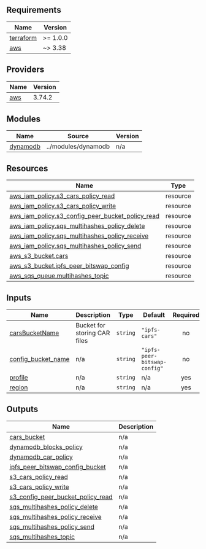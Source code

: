 <!-- BEGIN_TF_DOCS -->
## Requirements

| Name | Version |
|------|---------|
| <a name="requirement_terraform"></a> [terraform](#requirement\_terraform) | >= 1.0.0 |
| <a name="requirement_aws"></a> [aws](#requirement\_aws) | ~> 3.38 |

## Providers

| Name | Version |
|------|---------|
| <a name="provider_aws"></a> [aws](#provider\_aws) | 3.74.2 |

## Modules

| Name | Source | Version |
|------|--------|---------|
| <a name="module_dynamodb"></a> [dynamodb](#module\_dynamodb) | ../modules/dynamodb | n/a |

## Resources

| Name | Type |
|------|------|
| [aws_iam_policy.s3_cars_policy_read](https://registry.terraform.io/providers/hashicorp/aws/latest/docs/resources/iam_policy) | resource |
| [aws_iam_policy.s3_cars_policy_write](https://registry.terraform.io/providers/hashicorp/aws/latest/docs/resources/iam_policy) | resource |
| [aws_iam_policy.s3_config_peer_bucket_policy_read](https://registry.terraform.io/providers/hashicorp/aws/latest/docs/resources/iam_policy) | resource |
| [aws_iam_policy.sqs_multihashes_policy_delete](https://registry.terraform.io/providers/hashicorp/aws/latest/docs/resources/iam_policy) | resource |
| [aws_iam_policy.sqs_multihashes_policy_receive](https://registry.terraform.io/providers/hashicorp/aws/latest/docs/resources/iam_policy) | resource |
| [aws_iam_policy.sqs_multihashes_policy_send](https://registry.terraform.io/providers/hashicorp/aws/latest/docs/resources/iam_policy) | resource |
| [aws_s3_bucket.cars](https://registry.terraform.io/providers/hashicorp/aws/latest/docs/resources/s3_bucket) | resource |
| [aws_s3_bucket.ipfs_peer_bitswap_config](https://registry.terraform.io/providers/hashicorp/aws/latest/docs/resources/s3_bucket) | resource |
| [aws_sqs_queue.multihashes_topic](https://registry.terraform.io/providers/hashicorp/aws/latest/docs/resources/sqs_queue) | resource |

## Inputs

| Name | Description | Type | Default | Required |
|------|-------------|------|---------|:--------:|
| <a name="input_carsBucketName"></a> [carsBucketName](#input\_carsBucketName) | Bucket for storing CAR files | `string` | `"ipfs-cars"` | no |
| <a name="input_config_bucket_name"></a> [config\_bucket\_name](#input\_config\_bucket\_name) | n/a | `string` | `"ipfs-peer-bitswap-config"` | no |
| <a name="input_profile"></a> [profile](#input\_profile) | n/a | `string` | n/a | yes |
| <a name="input_region"></a> [region](#input\_region) | n/a | `string` | n/a | yes |

## Outputs

| Name | Description |
|------|-------------|
| <a name="output_cars_bucket"></a> [cars\_bucket](#output\_cars\_bucket) | n/a |
| <a name="output_dynamodb_blocks_policy"></a> [dynamodb\_blocks\_policy](#output\_dynamodb\_blocks\_policy) | n/a |
| <a name="output_dynamodb_car_policy"></a> [dynamodb\_car\_policy](#output\_dynamodb\_car\_policy) | n/a |
| <a name="output_ipfs_peer_bitswap_config_bucket"></a> [ipfs\_peer\_bitswap\_config\_bucket](#output\_ipfs\_peer\_bitswap\_config\_bucket) | n/a |
| <a name="output_s3_cars_policy_read"></a> [s3\_cars\_policy\_read](#output\_s3\_cars\_policy\_read) | n/a |
| <a name="output_s3_cars_policy_write"></a> [s3\_cars\_policy\_write](#output\_s3\_cars\_policy\_write) | n/a |
| <a name="output_s3_config_peer_bucket_policy_read"></a> [s3\_config\_peer\_bucket\_policy\_read](#output\_s3\_config\_peer\_bucket\_policy\_read) | n/a |
| <a name="output_sqs_multihashes_policy_delete"></a> [sqs\_multihashes\_policy\_delete](#output\_sqs\_multihashes\_policy\_delete) | n/a |
| <a name="output_sqs_multihashes_policy_receive"></a> [sqs\_multihashes\_policy\_receive](#output\_sqs\_multihashes\_policy\_receive) | n/a |
| <a name="output_sqs_multihashes_policy_send"></a> [sqs\_multihashes\_policy\_send](#output\_sqs\_multihashes\_policy\_send) | n/a |
| <a name="output_sqs_multihashes_topic"></a> [sqs\_multihashes\_topic](#output\_sqs\_multihashes\_topic) | n/a |
<!-- END_TF_DOCS -->